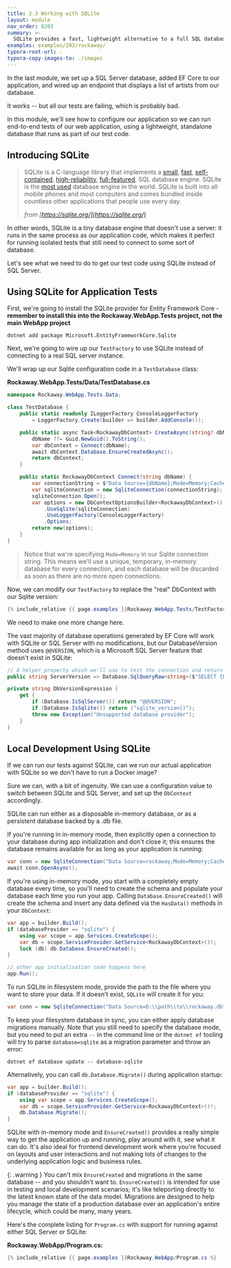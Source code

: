 ```yaml
---
title: 2.3 Working with SQLite
layout: module
nav_order: 0203
summary: >-
  SQLite provides a fast, lightweight alternative to a full SQL database which we can use for local development and testing. In this module, we'll learn how to configure and use SQLite with EF Core so we can create fast, stable tests around code which relies on application data.
examples: examples/203/rockaway/
typora-root-url: .
typora-copy-images-to: ./images
---
```


In the last module, we set up a SQL Server database, added EF Core to our application, and wired up an endpoint that displays a list of artists from our database.

It works -- but all our tests are failing, which is probably bad.

In this module, we'll see how to configure our application so we can run end-to-end tests of our web application, using a lightweight, standalone database that runs as part of our test code.

## Introducing SQLite

> SQLite is a C-language library that implements a [small](https://sqlite.org/footprint.html), [fast](https://sqlite.org/fasterthanfs.html), [self-contained](https://sqlite.org/selfcontained.html), [high-reliability](https://sqlite.org/hirely.html), [full-featured](https://sqlite.org/fullsql.html), SQL database engine. SQLite is the [most used](https://sqlite.org/mostdeployed.html) database engine in the world. SQLite is built into all mobile phones and most computers and comes bundled inside countless other applications that people use every day.
>
> *from [https://sqlite.org/](https://sqlite.org/)*

In other words, SQLite is a tiny database engine that doesn't use a server: it runs in the same process as our application code, which makes it perfect for running isolated tests that still need to connect to some sort of database.

Let's see what we need to do to get our test code using SQLite instead of SQL Server.

## Using SQLite for Application Tests

First, we're going to install the SQLite provider for Entity Framework Core - **remember to install this into the Rockaway.WebApp.Tests project, not the main WebApp project**

```
dotnet add package Microsoft.EntityFrameworkCore.Sqlite
```

Next, we're going to wire up our `TestFactory` to use SQLite instead of connecting to a real SQL server instance.

We'll wrap up our Sqlite configuration code in a `TestDatabase` class:

**Rockaway.WebApp.Tests/Data/TestDatabase.cs**

```csharp
namespace Rockaway.WebApp.Tests.Data; 

class TestDatabase {
	public static readonly ILoggerFactory ConsoleLoggerFactory
		= LoggerFactory.Create(builder => builder.AddConsole());

	public static async Task<RockawayDbContext> CreateAsync(string? dbName = null) {
		dbName ??= Guid.NewGuid().ToString();
		var dbContext = Connect(dbName);
		await dbContext.Database.EnsureCreatedAsync();
		return dbContext;
	}

	public static RockawayDbContext Connect(string dbName) {
		var connectionString = $"Data Source={dbName};Mode=Memory;Cache=Shared";
		var sqliteConnection = new SqliteConnection(connectionString);
		sqliteConnection.Open();
		var options = new DbContextOptionsBuilder<RockawayDbContext>()
			.UseSqlite(sqliteConnection)
			.UseLoggerFactory(ConsoleLoggerFactory)
			.Options;
		return new(options);
	}
}
```

> Notice that we're specifying `Mode=Memory` in our Sqlite connection string. This means we'll use a unique, temporary, in-memory database for every connection, and each database will be discarded as soon as there are no more open connections.

Now, we can modify our `TestFactory` to replace the "real" DbContext with our Sqlite version:

```csharp
{% include_relative {{ page.examples }}Rockaway.WebApp.Tests/TestFactory.cs %}
```

We need to make one more change here.

The vast majority of database operations generated by EF Core will work with SQLite or SQL Server with no modifications, but our DatabaseVersion method uses `@@VERSION`, which is a Microsoft SQL Server feature that doesn't exist in SQLite:

```csharp
// A helper property which we'll use to test the connection and return the server version.
public string ServerVersion => Database.SqlQueryRaw<string>($"SELECT {DbVersionExpression} as Value").Single();

private string DbVersionExpression {
    get {
        if (Database.IsSqlServer()) return "@@VERSION";
        if (Database.IsSqlite()) return ("sqlite_version()");
        throw new Exception("Unsupported database provider");
    }
}
```

## Local Development Using SQLite

If we can run our tests against SQLite, can we run our actual application with SQLite so we don't have to run a Docker image?

Sure we can, with a bit of ingenuity. We can use a configuration value to switch between SQLite and SQL Server, and set up the `DbContext` accordingly.

SQLite can run either as a disposable in-memory database, or as a persistent database backed by a .db file.

If you're running in in-memory mode, then explicitly open a connection to your database during app initialization and don't close it; this ensures the database remains available for as long as your application is running:
```csharp
var conn = new SqliteConnection("Data Source=rockaway;Mode=Memory;Cache=Shared");
await conn.OpenAsync();
```

If you're using in-memory mode, you start with a completely empty database every time, so you'll need to create the schema and populate your database each time you run your app. Calling `Database.EnsureCreated()` will create the schema and insert any data defined via the `HasData()` methods in your `DbContext`:

```csharp
var app = builder.Build();
if (databaseProvider == "sqlite") {
	using var scope = app.Services.CreateScope();
	var db = scope.ServiceProvider.GetService<RockawayDbContext>()!;
	lock (db) db.Database.EnsureCreated();
}

// other app initialisation code happens here
app.Run();
```

 To run SQLite in filesystem mode, provide the path to the file where you want to store your data. If it doesn't exist, `SQLite` will create it for you:

```csharp
var conn = new SqliteConnection("Data Source=D:\\path\\to\\rockaway.db");
```

To keep your filesystem database in sync, you can either apply database migrations manually. Note that you still need to specify the database mode, but you need to put an extra `--` in the command line or the `dotnet ef` tooling will try to parse `database=sqlite` as a migration parameter and throw an error:

```
dotnet ef database update -- database-sqlite
```

Alternatively, you can call `db.Database.Migrate()` during application startup:

```csharp
var app = builder.Build();
if (databaseProvider == "sqlite") {
	using var scope = app.Services.CreateScope();
	var db = scope.ServiceProvider.GetService<RockawayDbContext>()!;
	db.Database.Migrate();
}
```

SQLite with in-memory mode and `EnsureCreated()` provides a really simple way to get the application up and running, play around with it, see what it can do. It's also ideal for frontend development work where you're focused on layouts and user interactions and not making lots of changes to the underlying application logic and business rules.

{: .warning }
You can't mix `EnsureCreated` and migrations in the same database -- and you shouldn't want to. `EnsureCreated()` is intended for use in testing and local development scenarios; it's like teleporting directly to the latest known state of the data model. Migrations are designed to help you manage the state of a production database over an application's entire lifecycle, which could be many, many years.

Here's the complete listing for `Program.cs` with support for running against either SQL Server or SQLite:

**Rockaway.WebApp/Program.cs:**

```csharp
{% include_relative {{ page.examples }}Rockaway.WebApp/Program.cs %}
```

